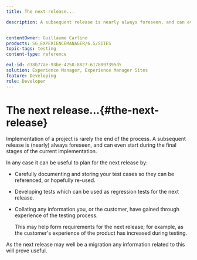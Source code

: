 ```yaml
---
title: The next release...

description: A subsequent release is nearly always foreseen, and can even start during the final stages of the current implementation


contentOwner: Guillaume Carlino
products: SG_EXPERIENCEMANAGER/6.5/SITES
topic-tags: testing
content-type: reference

exl-id: d38b77ae-93be-4258-8827-6178097395d5
solution: Experience Manager, Experience Manager Sites
feature: Developing
role: Developer
---
```

# The next release...{#the-next-release}

Implementation of a project is rarely the end of the process. A subsequent release is (nearly) always foreseen, and can even start during the final stages of the current implementation.

In any case it can be useful to plan for the next release by:

* Carefully documenting and storing your test cases so they can be referenced, or hopefully re-used.
* Developing tests which can be used as regression tests for the next release.
* Collating any information you, or the customer, have gained through experience of the testing process.

  This may help form requirements for the next release; for example, as the customer's experience of the product has increased during testing.

As the next release may well be a migration any information related to this will prove useful.
